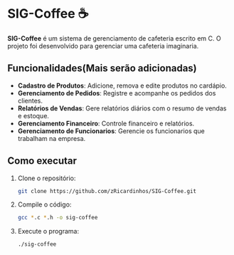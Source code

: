 # SIG-Coffee ☕

**SIG-Coffee** é um sistema de gerenciamento de cafeteria escrito em C. O projeto foi desenvolvido para gerenciar uma cafeteria imaginaria.

## Funcionalidades(Mais serão adicionadas)

- **Cadastro de Produtos**: Adicione, remova e edite produtos no cardápio.
- **Gerenciamento de Pedidos**: Registre e acompanhe os pedidos dos clientes.
- **Relatórios de Vendas**: Gere relatórios diários com o resumo de vendas e estoque.
- **Gerenciamento Financeiro**: Controle financeiro e relatórios.
- **Gerenciamento de Funcionarios**: Gerencie os funcionarios que trabalham na empresa.



## Como executar

1. Clone o repositório:
    ```bash
    git clone https://github.com/zRicardinhos/SIG-Coffee.git
    ```

2. Compile o código:
    ```bash
    gcc *.c *.h -o sig-coffee
    ```

3. Execute o programa:
    ```bash
    ./sig-coffee
    ```
